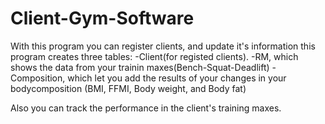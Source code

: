 # Client-Gym-Software


With this program you can register clients, and update it's information
this program creates three tables:
-Client(for registed clients).
-RM, which shows the data from your trainin maxes(Bench-Squat-Deadlift)
-Composition, which let you add the  results of your changes in your bodycomposition (BMI, FFMI, Body weight, and Body fat)

Also you can track the performance in the client's training maxes.
